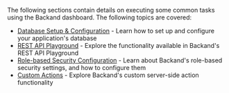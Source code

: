 The following sections contain details on executing some common tasks using the Backand dashboard. The following topics are covered:

* [Database Setup & Configuration](database.md) - Learn how to set up and configure your application's database
* [REST API Playground](rest.md) - Explore the functionality available in Backand's REST API Playground
* [Role-based Security Configuration](security.md) - Learn about Backand's role-based security settings, and how to configure them
* [Custom Actions](actions.md) - Explore Backand's custom server-side action functionality